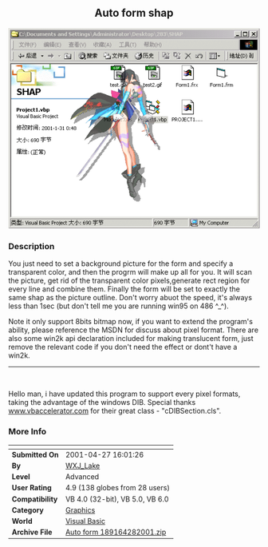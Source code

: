 ﻿<div align="center">

## Auto form shap

<img src="PIC200142013257778.gif">
</div>

### Description

You just need to set a background picture for the form and specify a transparent color, and then the progrm will make up all for you. It will scan the picture, get rid of the transparent color pixels,generate rect region for every line and combine them. Finally the form will be set to exactly the same shap as the picture outline. Don't worry abuot the speed, it's always less than 1sec (but don't tell me you are running win95 on 486 ^_^).<br>

Note it only support 8bits bitmap now, if you want to extend the program's ability, please reference the MSDN for discuss about pixel format. There are also some win2k api declaration included for making translucent form, just remove the relevant code if you don't need the effect or dont't have a win2k.<br>

----

<br>

Hello man, i have updated this program to support every pixel formats, taking the advantage of the windows DIB. Special thanks www.vbaccelerator.com for their great class - "cDIBSection.cls".
 
### More Info
 


<span>             |<span>
---                |---
**Submitted On**   |2001-04-27 16:01:26
**By**             |[WXJ\_Lake](https://github.com/Planet-Source-Code/PSCIndex/blob/master/ByAuthor/wxj-lake.md)
**Level**          |Advanced
**User Rating**    |4.9 (138 globes from 28 users)
**Compatibility**  |VB 4\.0 \(32\-bit\), VB 5\.0, VB 6\.0
**Category**       |[Graphics](https://github.com/Planet-Source-Code/PSCIndex/blob/master/ByCategory/graphics__1-46.md)
**World**          |[Visual Basic](https://github.com/Planet-Source-Code/PSCIndex/blob/master/ByWorld/visual-basic.md)
**Archive File**   |[Auto form 189164282001\.zip](https://github.com/Planet-Source-Code/wxj-lake-auto-form-shap__1-22553/archive/master.zip)








